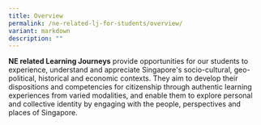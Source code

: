 ```yaml
---
title: Overview
permalink: /ne-related-lj-for-students/overview/
variant: markdown
description: ""
---
```

**NE related Learning Journeys** provide opportunities for our students to experience, understand and appreciate Singapore's socio-cultural, geo-political, historical and economic contexts. They aim to develop their dispositions and competencies for citizenship through authentic learning experiences from varied modalities, and enable them to explore personal and collective identity by engaging with the people, perspectives and places of Singapore.